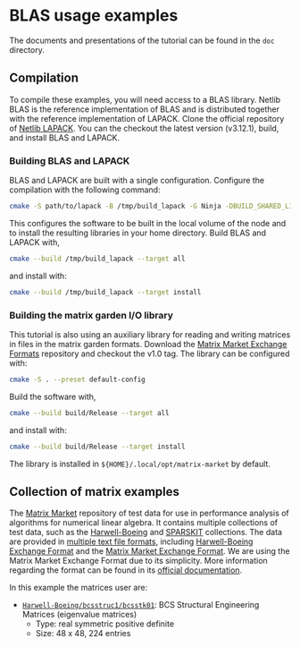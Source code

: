 # BLAS usage examples

The documents and presentations of the tutorial can be found in the `doc` directory.

## Compilation

To compile these examples, you will need access to a BLAS library. Netlib BLAS is the reference implementation of BLAS and is distributed together with the reference implementation of LAPACK. Clone the official repository of [Netlib LAPACK](https://github.com/Reference-LAPACK/lapack). You can the checkout the latest version (v3.12.1), build, and install BLAS and LAPACK.

### Building BLAS and LAPACK

BLAS and LAPACK are built with a single configuration. Configure the compilation with the following command:
```bash
cmake -S path/to/lapack -B /tmp/build_lapack -G Ninja -DBUILD_SHARED_LIBS:BOOL=ON -DCBLAS:BOOL=ON -DCMAKE_BUILD_TYPE:STRING=Release -DCMAKE_INSTALL_PREFIX:PATH=${HOME}/.local/opt/netlib
```
This configures the software to be built in the local volume of the node and to install the resulting libraries in your home directory. Build BLAS and LAPACK with,
```bash
cmake --build /tmp/build_lapack --target all
```
and install with:
```bash
cmake --build /tmp/build_lapack --target install
```

### Building the matrix garden I/O library

This tutorial is also using an auxiliary library for reading and writing matrices in files in the matrix garden formats. Download the [Matrix Market Exchange Formats](https://gitlab.com/greeklug/matrix_market_exchange_formats) repository and checkout the v1.0 tag. The library can be configured with:
```bash
cmake -S . --preset default-config
```

Build the software with,
```bash
cmake --build build/Release --target all
```
and install with:
```bash
cmake --build build/Release --target install
```
The library is installed in `${HOME}/.local/opt/matrix-market` by default.


## Collection of matrix examples

The [Matrix Market](https://math.nist.gov/MatrixMarket/index.html) repository of test data for use in performance analysis of algorithms for numerical linear algebra. It contains multiple collections of test data, such as the [Harwell-Boeing](https://math.nist.gov/MatrixMarket/data/Harwell-Boeing/) and [SPARSKIT](https://math.nist.gov/MatrixMarket/data/SPARSKIT/) collections. The data are provided in [multiple text file formats](https://math.nist.gov/MatrixMarket/formats.html), including [Harwell-Boeing Exchange Format](https://math.nist.gov/MatrixMarket/formats.html#hb) and the [Matrix Market Exchange Format](https://math.nist.gov/MatrixMarket/formats.html#MMformat). We are using the Matrix Market Exchange Format due to its simplicity. More information regarding the format can be found in its [official documentation](https://math.nist.gov/MatrixMarket/reports/MMformat.ps).

In this example the matrices user are:
- [`Harwell-Boeing/bcsstruc1/bcsstk01`](https://math.nist.gov/MatrixMarket/data/Harwell-Boeing/bcsstruc1/bcsstk01.html): BCS Structural Engineering Matrices (eigenvalue matrices)
    - Type: real symmetric positive definite
    - Size: 48 x 48, 224 entries


